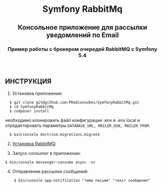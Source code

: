 <p align="center">
    <h1 align="center">Symfony RabbitMq</h1>
    <h2 align="center">Консольное приложение для рассылки уведомлений по Email</h2>
    <h3 align="center">Пример работы с брокером очередей RabbitMQ с Symfony 5.4</h3>
    <br>
</p>


ИНСТРУКЦИЯ
-------------------

1. Установка приложения:
  ~~~
    $ git clone git@github.com:PRodionovDev/SymfonyRabbitMq.git
    $ cd SymfonyRabbitMq
    $ composer install
  ~~~
  необходимо клонировать файл конфигурации .env в .env.local и отредактировать параметры `DATABASE_URL, MAILER_DSN, MAILER_FROM`.
  ~~~
    $ bin/console doctrine:migrations:migrate
  ~~~

2. [Установка RabbitMQ](https://losst.ru/ustanovka-rabbitmq-v-ubuntu-20-04):


3. Запуск consumer в приложении:
~~~
$ bin/console messenger:consume async -vv
~~~

4. Отправление рассылки сообщений:
~~~
    $ bin/console app:notification "тема письма" "текст сообщения"
~~~
